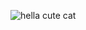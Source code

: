 ![hella cute cat](http://4.bp.blogspot.com/-kQVehPE_7hg/TxIsBXg9TdI/AAAAAAAAAWc/98ZNWfsJ_Lw/s1600/picatu+kat.jpg)
